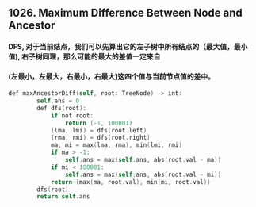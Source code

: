 ## 1026. Maximum Difference Between Node and Ancestor

#### DFS, 对于当前结点，我们可以先算出它的左子树中所有结点的（最大值，最小值), 右子树同理，那么可能的最大的差值一定来自
#### (左最小，左最大，右最小，右最大)这四个值与当前节点值的差中。

```swift
def maxAncestorDiff(self, root: TreeNode) -> int:
        self.ans = 0
        def dfs(root):
            if not root:
                return (-1, 100001)
            (lma, lmi) = dfs(root.left)
            (rma, rmi) = dfs(root.right)
            ma, mi = max(lma, rma), min(lmi, rmi)
            if ma > -1:
                self.ans = max(self.ans, abs(root.val - ma))
            if mi < 100001:
                self.ans = max(self.ans, abs(root.val - mi))
            return (max(ma, root.val), min(mi, root.val))
        dfs(root)
        return self.ans

```
